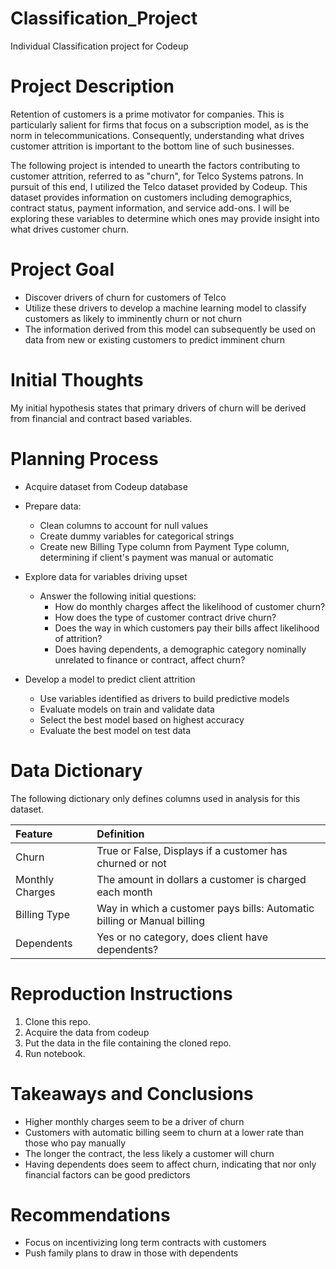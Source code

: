 # Classification_Project
Individual Classification project for Codeup

# Project Description

Retention of customers is a prime motivator for companies. This is particularly salient for firms that focus on a subscription model, as is the norm in telecommunications. Consequently, understanding what drives customer attrition is important to the bottom line of such businesses. 

The following project is intended to unearth the factors contributing to customer attrition, referred to as "churn", for Telco Systems patrons. In pursuit of this end, I utilized the Telco dataset provided by Codeup. This dataset provides information on customers including demographics, contract status, payment information, and service add-ons. I will be exploring these variables to determine which ones may provide insight into what drives customer churn.

# Project Goal

* Discover drivers of churn for customers of Telco
* Utilize these drivers to develop a machine learning model to classify customers as likely to imminently churn or not churn
* The information derived from this model can subsequently be used on data from new or existing customers to predict imminent churn


# Initial Thoughts

My initial hypothesis states that primary drivers of churn will be derived from financial and contract based variables.

# Planning Process

* Acquire dataset from Codeup database

* Prepare data:
  * Clean columns to account for null values
  * Create dummy variables for categorical strings
  * Create new Billing Type column from Payment Type column, determining if client's payment was manual or automatic

* Explore data for variables driving upset
  * Answer the following initial questions:
      * How do monthly charges affect the likelihood of customer churn?
      * How does the type of customer contract drive churn?
      * Does the way in which customers pay their bills affect likelihood of attrition?
      * Does having dependents, a demographic category nominally unrelated to finance or contract, affect churn?

* Develop a model to predict client attrition
  * Use variables identified as drivers to build predictive models
  * Evaluate models on train and validate data
  * Select the best model based on highest accuracy
  * Evaluate the best model on test data

# Data Dictionary 

The following dictionary only defines columns used in analysis for this dataset.

| Feature | Definition |
|:--------|:-----------|
|Churn| True or False, Displays if a customer has churned or not|
|Monthly Charges| The amount in dollars a customer is charged each month|
|Billing Type| Way in which a customer pays bills: Automatic billing or Manual billing |
|Dependents| Yes or no category, does client have dependents?|

# Reproduction Instructions


 1. Clone this repo.
 2. Acquire the data from codeup
 3. Put the data in the file containing the cloned repo.
 4. Run notebook.


# Takeaways and Conclusions

* Higher monthly charges seem to be a driver of churn
* Customers with automatic billing seem to churn at a lower rate than those who pay manually
* The longer the contract, the less likely a customer will churn
* Having dependents does seem to affect churn, indicating that nor only financial factors can be good predictors


# Recommendations

* Focus on incentivizing long term contracts with customers
* Push family plans to draw in those with dependents
